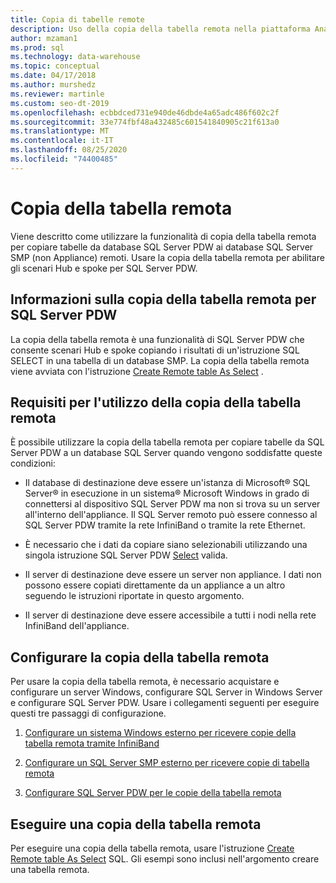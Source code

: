 ```yaml
---
title: Copia di tabelle remote
description: Uso della copia della tabella remota nella piattaforma Analytics System Parallel data warehouse.
author: mzaman1
ms.prod: sql
ms.technology: data-warehouse
ms.topic: conceptual
ms.date: 04/17/2018
ms.author: murshedz
ms.reviewer: martinle
ms.custom: seo-dt-2019
ms.openlocfilehash: ecbbdced731e940de46dbde4a65adc486f602c2f
ms.sourcegitcommit: 33e774fbf48a432485c601541840905c21f613a0
ms.translationtype: MT
ms.contentlocale: it-IT
ms.lasthandoff: 08/25/2020
ms.locfileid: "74400485"
---
```

# <a name="remote-table-copy"></a>Copia della tabella remota
Viene descritto come utilizzare la funzionalità di copia della tabella remota per copiare tabelle da database SQL Server PDW ai database SQL Server SMP (non Appliance) remoti. Usare la copia della tabella remota per abilitare gli scenari Hub e spoke per SQL Server PDW.  
  
## <a name="understand-remote-table-copy-for-sql-server-pdw"></a><a name="BasicsPDE"></a>Informazioni sulla copia della tabella remota per SQL Server PDW  
La copia della tabella remota è una funzionalità di SQL Server PDW che consente scenari Hub e spoke copiando i risultati di un'istruzione SQL SELECT in una tabella di un database SMP. La copia della tabella remota viene avviata con l'istruzione [Create Remote table As Select](../t-sql/statements/create-remote-table-as-select-parallel-data-warehouse.md) .  
  
## <a name="requirements-for-using-remote-table-copy"></a><a name="BasicsPrerequisites"></a>Requisiti per l'utilizzo della copia della tabella remota  
È possibile utilizzare la copia della tabella remota per copiare tabelle da SQL Server PDW a un database SQL Server quando vengono soddisfatte queste condizioni:  
  
-   Il database di destinazione deve essere un'istanza di Microsoft® SQL Server® in esecuzione in un sistema® Microsoft Windows in grado di connettersi al dispositivo SQL Server PDW ma non si trova su un server all'interno dell'appliance. Il SQL Server remoto può essere connesso al SQL Server PDW tramite la rete InfiniBand o tramite la rete Ethernet.  
  
-   È necessario che i dati da copiare siano selezionabili utilizzando una singola istruzione SQL Server PDW [Select](../t-sql/queries/select-transact-sql.md) valida.  
  
-   Il server di destinazione deve essere un server non appliance. I dati non possono essere copiati direttamente da un appliance a un altro seguendo le istruzioni riportate in questo argomento.  
  
-   Il server di destinazione deve essere accessibile a tutti i nodi nella rete InfiniBand dell'appliance.  
  
## <a name="configure-remote-table-copy"></a><a name="ConfigureRemote"></a>Configurare la copia della tabella remota  
Per usare la copia della tabella remota, è necessario acquistare e configurare un server Windows, configurare SQL Server in Windows Server e configurare SQL Server PDW. Usare i collegamenti seguenti per eseguire questi tre passaggi di configurazione.  
  
1.  [Configurare un sistema Windows esterno per ricevere copie della tabella remota tramite InfiniBand](configure-an-external-windows-system-to-receive-remote-table-copies-using-infiniband.md)  
  
2.  [Configurare un SQL Server SMP esterno per ricevere copie di tabella remota](configure-an-external-smp-sql-server-to-receive-remote-table-copies.md)  
  
3.  [Configurare SQL Server PDW per le copie della tabella remota](configure-sql-server-pdw-for-remote-table-copies.md)  
  
## <a name="perform-a-remote-table-copy"></a><a name="PerformRemote"></a>Eseguire una copia della tabella remota  
Per eseguire una copia della tabella remota, usare l'istruzione [Create Remote table As Select](../t-sql/statements/create-remote-table-as-select-parallel-data-warehouse.md) SQL. Gli esempi sono inclusi nell'argomento creare una tabella remota.  
  
<!-- MISSING LINKS 
## See Also  
[Common Metadata Query Examples &#40;SQL Server PDW&#41;](../sqlpdw/common-metadata-query-examples-sql-server-pdw.md)  
-->
  
